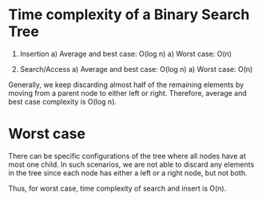 # Time complexity of a Binary Search Tree

1. Insertion
    a) Average and best case: O(log n)
    a) Worst case: O(n)

2. Search/Access
    a) Average and best case: O(log n)
    a) Worst case: O(n)

Generally, we keep discarding almost half of the remaining elements by moving from a parent node to either left or right. Therefore, average and best case complexity is O(log n).

# Worst case
There can be specific configurations of the tree where all nodes have at most one child.
In such scenarios, we are not able to discard any elements in the tree since each node has either a left or a right node, but not both.

Thus, for worst case, time complexity of search and insert is O(n).